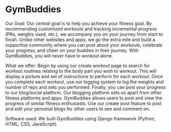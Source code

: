 # GymBuddies

Our Goal: Our central goal is to help you achieve your fitness goal. By recommending customized workouts and tracking incremental progress (PRs, weights used, etc.), we accompany you on your journey from start to finish. Unlike other websites and apps, we go the extra mile and build a supportive community where you can post about your workouts, celebrate your progress, and cheer on your buddies in their journey. With GymBuddies, you will never have to workout alone.

What we offer: Begin by using our create workout page to search for workout routines relating to the body part you wish to workout. This will display a picture and set of instructions to perform for each workout. Once you complete each workout, use our logging system to log the weights and number of reps and sets you performed. Finally, you can post your progress to our blog/social platform. Our blogging platform sets us apart from other fitness platforms and apps. GymBuddies allows users to post and view the progress of similar fitness enthusiasts. Use our create post feature to post and edit your personal blogs for other users to see and comment on.

Software used: We built GymBuddies using Django framework (Python, HTML, CSS, JavaScript).
